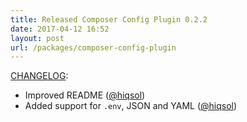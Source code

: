 ```yaml
---
title: Released Composer Config Plugin 0.2.2
date: 2017-04-12 16:52
layout: post
url: /packages/composer-config-plugin
---
```


[CHANGELOG]:

- Improved README ([@hiqsol])
- Added support for `.env`, JSON and YAML ([@hiqsol])

[@hiqsol]:      https://github.com/hiqsol
[CHANGELOG]:    /packages/composer-config-plugin/CHANGELOG.md
